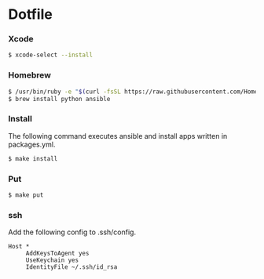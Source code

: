 # Dotfile

### Xcode
``` bash
$ xcode-select --install
```

### Homebrew
``` bash
$ /usr/bin/ruby -e "$(curl -fsSL https://raw.githubusercontent.com/Homebrew/install/master/install)"
$ brew install python ansible
```

### Install
The following command executes ansible and install apps written in packages.yml.
``` bash
$ make install
```

### Put
``` bash
$ make put
```

### ssh
Add the following config to .ssh/config.
```
Host *
     AddKeysToAgent yes
     UseKeychain yes
     IdentityFile ~/.ssh/id_rsa
```

